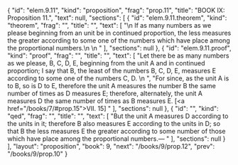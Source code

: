 {
  "id": "elem.9.11",
  "kind": "proposition",
  "frag": "prop.11",
  "title": "BOOK IX: Proposition 11.",
  "text": null,
  "sections": [
    {
      "id": "elem.9.11.theorem",
      "kind": "theorem",
      "frag": "",
      "title": "",
      "text": [
        "\n       If as many numbers as we please beginning from an unit be in continued proportion, the less measures the greater according to some one of the numbers which have place among the proportional numbers.\n       \n      "
      ],
      "sections": null
    },
    {
      "id": "elem.9.11.proof",
      "kind": "proof",
      "frag": "",
      "title": "",
      "text": [
        "Let there be as many numbers as we please, B, C, D, E, beginning from the unit A and in continued proportion; I say that B, the least of the numbers B, C, D, E, measures E according to some one of the numbers C, D. \n      ",
        "For since, as the unit A is to B, so is D to E, therefore the unit A measures the number B the same number of times as D measures E; therefore, alternately, the unit A measures D the same number of times as B measures E. [<a href=\"/books/7/#prop.15\">VII. 15</a>] "
      ],
      "sections": null
    },
    {
      "id": "",
      "kind": "qed",
      "frag": "",
      "title": "",
      "text": [
        "But the unit A measures D according to the units in it; therefore B also measures E according to the units in D; so that B the less measures E the greater according to some number of those which have place among the proportional numbers.— "
      ],
      "sections": null
    }
  ],
  "layout": "proposition",
  "book": 9,
  "next": "/books/9/prop.12",
  "prev": "/books/9/prop.10"
}
